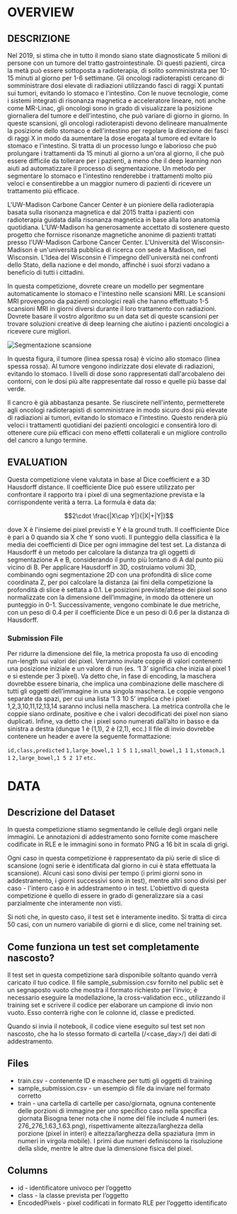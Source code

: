 # OVERVIEW

## DESCRIZIONE

Nel 2019, si stima che in tutto il mondo siano state diagnosticate 5 milioni di persone con un tumore del tratto gastrointestinale. Di questi pazienti, circa la metà può essere sottoposta a radioterapia, di solito somministrata per 10-15 minuti al giorno per 1-6 settimane. Gli oncologi radioterapisti cercano di somministrare dosi elevate di radiazioni utilizzando fasci di raggi X puntati sui tumori, evitando lo stomaco e l'intestino. Con le nuove tecnologie, come i sistemi integrati di risonanza magnetica e acceleratore lineare, noti anche come MR-Linac, gli oncologi sono in grado di visualizzare la posizione giornaliera del tumore e dell'intestino, che può variare di giorno in giorno. In queste scansioni, gli oncologi radioterapisti devono delineare manualmente la posizione dello stomaco e dell'intestino per regolare la direzione dei fasci di raggi X in modo da aumentare la dose erogata al tumore ed evitare lo stomaco e l'intestino. Si tratta di un processo lungo e laborioso che può prolungare i trattamenti da 15 minuti al giorno a un'ora al giorno, il che può essere difficile da tollerare per i pazienti, a meno che il deep learning non aiuti ad automatizzare il processo di segmentazione. Un metodo per segmentare lo stomaco e l'intestino renderebbe i trattamenti molto più veloci e consentirebbe a un maggior numero di pazienti di ricevere un trattamento più efficace.

L'UW-Madison Carbone Cancer Center è un pioniere della radioterapia basata sulla risonanza magnetica e dal 2015 tratta i pazienti con radioterapia guidata dalla risonanza magnetica in base alla loro anatomia quotidiana. L'UW-Madison ha generosamente accettato di sostenere questo progetto che fornisce risonanze magnetiche anonime di pazienti trattati presso l'UW-Madison Carbone Cancer Center. L'Università del Wisconsin-Madison è un'università pubblica di ricerca con sede a Madison, nel Wisconsin. L'Idea del Wisconsin è l'impegno dell'università nei confronti dello Stato, della nazione e del mondo, affinché i suoi sforzi vadano a beneficio di tutti i cittadini.

In questa competizione, dovrete creare un modello per segmentare automaticamente lo stomaco e l'intestino nelle scansioni MRI. Le scansioni MRI provengono da pazienti oncologici reali che hanno effettuato 1-5 scansioni MRI in giorni diversi durante il loro trattamento con radiazioni. Dovrete basare il vostro algoritmo su un data set di queste scansioni per trovare soluzioni creative di deep learning che aiutino i pazienti oncologici a ricevere cure migliori.

![Segmentazione scansione](https://lh5.googleusercontent.com/zbBUgbj1jyZxyu3r1vr5zKKr8yK1hSdwAM3HpD_n6j2W-5-wKP3ZRusi_3yskSgnC-tMRKqOEtLycbLkTWCJAUe4Cylv_VsW81DYI4ray02uZLeSnlzAuZRIU7L2Q0KURYSMqFI)

In questa figura, il tumore (linea spessa rosa) è vicino allo stomaco (linea spessa rossa). Al tumore vengono indirizzate dosi elevate di radiazioni, evitando lo stomaco. I livelli di dose sono rappresentati dall'arcobaleno dei contorni, con le dosi più alte rappresentate dal rosso e quelle più basse dal verde.

Il cancro è già abbastanza pesante. Se riuscirete nell'intento, permetterete agli oncologi radioterapisti di somministrare in modo sicuro dosi più elevate di radiazioni ai tumori, evitando lo stomaco e l'intestino. Questo renderà più veloci i trattamenti quotidiani dei pazienti oncologici e consentirà loro di ottenere cure più efficaci con meno effetti collaterali e un migliore controllo del cancro a lungo termine.

## EVALUATION

Questa competizione viene valutata in base al Dice coefficient e a 3D Hausdorff distance. Il coefficiente Dice può essere utilizzato per confrontare il rapporto tra i pixel di una segmentazione prevista e la corrispondente verità a terra. La formula è data da:

$$2\cdot \frac{|X\cap Y|}{|X|+|Y|}$$

dove X è l'insieme dei pixel previsti e Y è la ground truth. Il coefficiente Dice è pari a 0 quando sia X che Y sono vuoti. Il punteggio della classifica è la media dei coefficienti di Dice per ogni immagine del test set.
La distanza di Hausdorff è un metodo per calcolare la distanza tra gli oggetti di segmentazione A e B, considerando il punto più lontano di A dal punto più vicino di B.
Per applicare Hausdorff in 3D, costruiamo volumi 3D, combinando ogni segmentazione 2D con una profondità di slice come coordinata Z, per poi calcolare la distanza (ai fini della competizione la profondità di slice è settata a 0.1. Le posizioni previste/attese dei pixel sono normalizzate con la dimensione dell’immagine, in modo da ottenere un punteggio in 0-1.
Successivamente, vengono combinate le due metriche, con un peso di 0.4 per il coefficiente Dice e un peso di 0.6 per la distanza di Hausdorff.

### Submission File

Per ridurre la dimensione del file, la metrica proposta fa uso di encoding run-length sui valori dei pixel.
Verranno inviate coppie di valori contenenti una posizione iniziale e un valore di run (es. ‘1 3’ significa che inizia al pixel 1 e si estende per 3 pixel).
Va detto che, in fase di encoding, la maschera dovrebbe essere binaria, che implica una combinazione delle maschere di tutti gli oggetti dell’immagine in una singola maschera.
Le coppie vengono separate da spazi, per cui una lista ‘1 3 10 5’ implica che i pixel 1,2,3,10,11,12,13,14 saranno inclusi nella maschera.
La metrica controlla che le coppie siano ordinate, positive e che i valori decodificati dei pixel non siano duplicati.
Infine, va detto che i pixel sono numerati dall’alto in basso e da sinistra a destra (dunque 1 è (1,1), 2 è (2,1), ecc.)
Il file di invio dovrebbe contenere un header e avere la seguente formattazione:

`id,class,predicted`
`1,large_bowel,1 1 5 1`
`1,small_bowel,1 1`
`1,stomach,1 1`
`2,large_bowel,1 5 2 17`
`etc.`

# DATA

## Descrizione del Dataset
In questa competizione stiamo segmentando le cellule degli organi nelle immagini. Le annotazioni di addestramento sono fornite come maschere codificate in RLE e le immagini sono in formato PNG a 16 bit in scala di grigi.

Ogni caso in questa competizione è rappresentato da più serie di slice di scansione (ogni serie è identificata dal giorno in cui è stata effettuata la scansione). Alcuni casi sono divisi per tempo (i primi giorni sono in addestramento, i giorni successivi sono in test), mentre altri sono divisi per caso - l'intero caso è in addestramento o in test. L'obiettivo di questa competizione è quello di essere in grado di generalizzare sia a casi parzialmente che interamente non visti.

Si noti che, in questo caso, il test set è interamente inedito. Si tratta di circa 50 casi, con un numero variabile di giorni e di slice, come nel training set.

## Come funziona un test set completamente nascosto?

Il test set in questa competizione sarà disponibile soltanto quando verrà caricato il tuo codice. Il file sample_submission.csv fornito nel public set è un segnaposto vuoto che mostra il formato richiesto per l'invio; è necessario eseguire la modellazione, la cross-validation ecc., utilizzando il training set e scrivere il codice per elaborare un campione di invio non vuoto. Esso conterrà righe con le colonne id, classe e predicted.

Quando si invia il notebook, il codice viene eseguito sul test set non nascosto, che ha lo stesso formato di cartella (<case>/<case_day>/<scans>) dei dati di addestramento.

## Files

* train.csv - contenente ID e maschere per tutti gli oggetti di training
* sample_submission.csv - un esempio di file da inviare nel formato corretto
* train - una cartella di cartelle per caso/giornata, ognuna contenente delle porzioni di immagine per uno specifico caso nella specifica giornata
Bisogna tener nota che il nome del file include 4 numeri (es. 276_276_1.63_1.63.png), rispettivamente altezza/larghezza della porzione (pixel in interi) e altezza/larghezza della spaziatura (mm in numeri in virgola mobile). I primi due numeri definiscono la risoluzione della slide, mentre le altre due la dimensione fisica del pixel.

## Columns

* id - identificatore univoco per l’oggetto
* class - la classe prevista per l’oggetto
* EncodedPixels - pixel codificati in formato RLE per l’oggetto identificato
